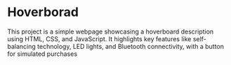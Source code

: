 # Hoverborad
This project is a simple webpage showcasing a hoverboard description using HTML, CSS, and JavaScript. It highlights key features like self-balancing technology, LED lights, and Bluetooth connectivity, with a button for simulated purchases
